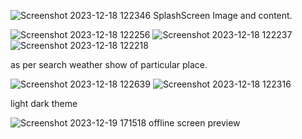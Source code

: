 ![Screenshot 2023-12-18 122346](https://github.com/Namit865/Sky_scrapper/assets/135067345/20363a1c-0a92-4f63-904c-27d6bf0e15f3) 
SplashScreen Image and content.

![Screenshot 2023-12-18 122256](https://github.com/Namit865/Sky_scrapper/assets/135067345/49b3dfe3-d265-458b-a86f-2afe08875701)
![Screenshot 2023-12-18 122237](https://github.com/Namit865/Sky_scrapper/assets/135067345/9c95df39-5ba0-4aed-ba63-a33802a45ad7)
![Screenshot 2023-12-18 122218](https://github.com/Namit865/Sky_scrapper/assets/135067345/411bcea0-7d3e-4cc7-b2bb-d16f6009b1a7)

as per search weather show of particular place.

![Screenshot 2023-12-18 122639](https://github.com/Namit865/Sky_scrapper/assets/135067345/ad5cc5f2-72d6-4bd3-b853-dc73f97aa246)
![Screenshot 2023-12-18 122316](https://github.com/Namit865/Sky_scrapper/assets/135067345/864f5ff2-1a21-4d7f-900c-8aa1e0cf2f63)

light dark theme 

![Screenshot 2023-12-19 171518](https://github.com/Namit865/Sky_scrapper/assets/135067345/808c81af-b77b-4569-97e8-04a34a31af7d)
offline screen preview
